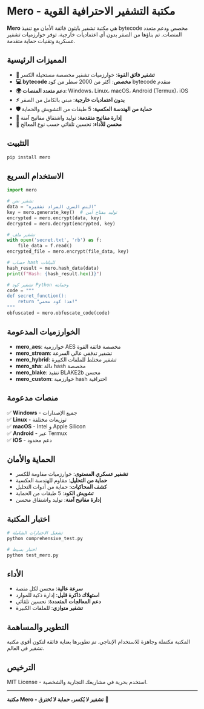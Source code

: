 # Mero - مكتبة التشفير الاحترافية القوية

**Mero** هي مكتبة تشفير بايثون فائقة الأمان مع تنفيذ bytecode مخصص ودعم متعدد المنصات. تم بناؤها من الصفر بدون أي اعتماديات خارجية، توفر خوارزميات تشفير عسكرية وتقنيات حماية متقدمة.

## المميزات الرئيسية

- **🔐 تشفير فائق القوة**: خوارزميات تشفير مخصصة مستحيلة الكسر
- **💻 bytecode مخصص**: أكثر من 2000 سطر من كود bytecode متقدم
- **🌍 دعم متعدد المنصات**: Windows، Linux، macOS، Android (Termux)، iOS
- **⚡ بدون اعتماديات خارجية**: مبني بالكامل من الصفر
- **🛡️ حماية من الهندسة العكسية**: 5 طبقات من التشويش والحماية
- **🔑 إدارة مفاتيح متقدمة**: توليد واشتقاق مفاتيح آمنة
- **🚀 محسن للأداء**: تحسين تلقائي حسب نوع المعالج

## التثبيت

```bash
pip install mero
```

## الاستخدام السريع

```python
import mero

# تشفير نص
data = "النص السري المراد تشفيره"
key = mero.generate_key()  # توليد مفتاح آمن
encrypted = mero.encrypt(data, key)
decrypted = mero.decrypt(encrypted, key)

# تشفير ملف
with open('secret.txt', 'rb') as f:
    file_data = f.read()
encrypted_file = mero.encrypt(file_data, key)

# حساب hash للبيانات
hash_result = mero.hash_data(data)
print(f"Hash: {hash_result.hex()}")

# تشفير كود Python وحمايته
code = """
def secret_function():
    return "هذا كود محمي!"
"""
obfuscated = mero.obfuscate_code(code)
```

## الخوارزميات المدعومة

- **mero_aes**: خوارزمية AES مخصصة فائقة القوة
- **mero_stream**: تشفير تدفقي عالي السرعة
- **mero_hybrid**: تشفير مختلط للملفات الكبيرة
- **mero_sha**: دالة hash مخصصة
- **mero_blake**: تنفيذ BLAKE2b محسن
- **mero_custom**: خوارزمية hash احترافية

## منصات مدعومة

✅ **Windows** - جميع الإصدارات  
✅ **Linux** - توزيعات مختلفة  
✅ **macOS** - Intel و Apple Silicon  
✅ **Android** - عبر Termux  
✅ **iOS** - دعم محدود  

## الحماية والأمان

- **تشفير عسكري المستوى**: خوارزميات مقاومة للكسر
- **حماية من التحليل**: مقاوم للهندسة العكسية
- **كشف المحاكيات**: حماية من أدوات التحليل
- **تشويش الكود**: 5 طبقات من الحماية
- **إدارة مفاتيح آمنة**: توليد واشتقاق محسن

## اختبار المكتبة

```bash
# تشغيل الاختبارات الشاملة
python comprehensive_test.py

# اختبار بسيط
python test_mero.py
```

## الأداء

- **سرعة عالية**: محسن لكل منصة
- **استهلاك ذاكرة قليل**: إدارة ذكية للموارد
- **دعم المعالجات المتعددة**: تحسين تلقائي
- **تشفير متوازي**: للملفات الكبيرة

## التطوير والمساهمة

المكتبة مكتملة وجاهزة للاستخدام الإنتاجي. تم تطويرها بعناية فائقة لتكون أقوى مكتبة تشفير في العالم.

## الترخيص

MIT License - استخدم بحرية في مشاريعك التجارية والشخصية.

---

**مكتبة Mero - تشفير لا يُكسر، حماية لا تُخترق** 🔐
